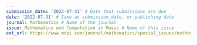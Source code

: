 ```yaml
---
submission_date: '2022-07-31' # Date that submissions are due
date: '2022-07-31' # Same as submission_date, or publishing date
journal: Mathematics # Name of the journal
issue: Mathematics and Computation in Music # Name of this issue
ext_url: https://www.mdpi.com/journal/mathematics/special_issues/mathematics_computation_music  # URL to call for articles for this issue
---
```

